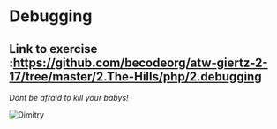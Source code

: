 # Debugging

## Link to exercise :https://github.com/becodeorg/atw-giertz-2-17/tree/master/2.The-Hills/php/2.debugging

*Dont be afraid to kill your babys!*

![Dimitry](https://pics.me.me/so-youre-telling-me-buildingawallisimmoral-but-killing-babies-is-a-47381539.png)
